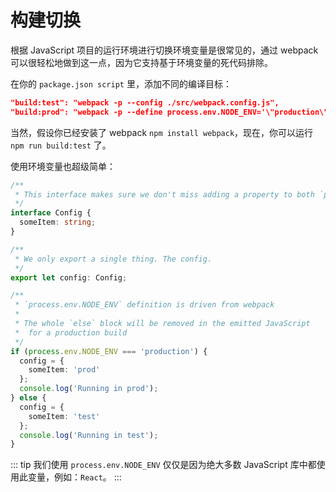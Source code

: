 # 构建切换

根据 JavaScript 项目的运行环境进行切换环境变量是很常见的，通过 webpack 可以很轻松地做到这一点，因为它支持基于环境变量的死代码排除。

在你的 `package.json script` 里，添加不同的编译目标：

```json
"build:test": "webpack -p --config ./src/webpack.config.js",
"build:prod": "webpack -p --define process.env.NODE_ENV='\"production\"' --config ./src/webpack.config.js"
```

当然，假设你已经安装了 webpack `npm install webpack`，现在，你可以运行 `npm run build:test` 了。

使用环境变量也超级简单：

```ts
/**
 * This interface makes sure we don't miss adding a property to both `prod` and `test`
 */
interface Config {
  someItem: string;
}

/**
 * We only export a single thing. The config.
 */
export let config: Config;

/**
 * `process.env.NODE_ENV` definition is driven from webpack
 *
 * The whole `else` block will be removed in the emitted JavaScript
 *  for a production build
 */
if (process.env.NODE_ENV === 'production') {
  config = {
    someItem: 'prod'
  };
  console.log('Running in prod');
} else {
  config = {
    someItem: 'test'
  };
  console.log('Running in test');
}
```

::: tip
我们使用 `process.env.NODE_ENV` 仅仅是因为绝大多数 JavaScript 库中都使用此变量，例如：`React`。
:::
